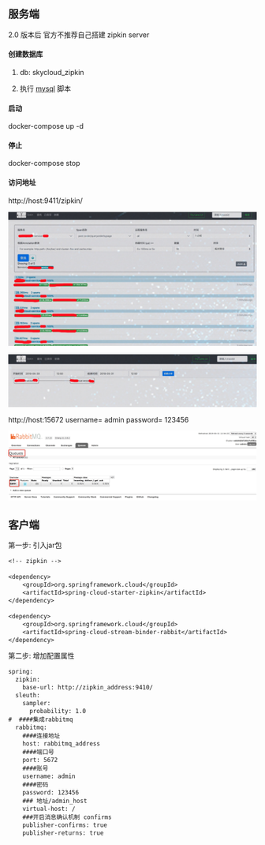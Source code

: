 ## 服务端
2.0 版本后 官方不推荐自己搭建 zipkin server

#### 创建数据库
1. db: skycloud_zipkin

2. 执行 [mysql](mysql.sql) 脚本

#### 启动
docker-compose up -d

#### 停止
docker-compose stop

#### 访问地址
http://host:9411/zipkin/

![调用链监控](../docs/image/zipkin_01.png)

![调用链依赖](../docs/image/zipkin_02.png)


http://host:15672
username= admin
password= 123456

![rabbtimq ui](../docs/image/rabbitmq.png)

## 客户端

第一步: 引入jar包
````
<!-- zipkin -->

<dependency>
    <groupId>org.springframework.cloud</groupId>
    <artifactId>spring-cloud-starter-zipkin</artifactId>
</dependency>

<dependency>
    <groupId>org.springframework.cloud</groupId>
    <artifactId>spring-cloud-stream-binder-rabbit</artifactId>
</dependency>

````

第二步: 增加配置属性
````
spring:
  zipkin:
    base-url: http://zipkin_address:9410/
  sleuth:
    sampler:
      probability: 1.0
#  ####集成rabbitmq
  rabbitmq:
    ####连接地址
    host: rabbitmq_address
    ####端口号
    port: 5672
    ####账号
    username: admin
    ####密码
    password: 123456
    ### 地址/admin_host
    virtual-host: /
    ###开启消息确认机制 confirms
    publisher-confirms: true
    publisher-returns: true
````
